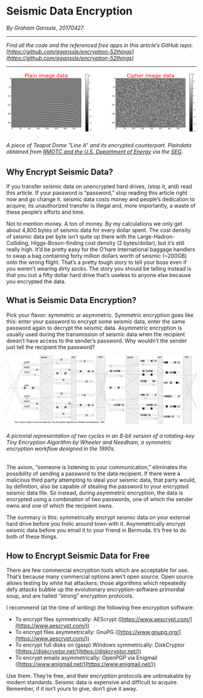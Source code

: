# Seismic Data Encryption

*By Graham Ganssle, 20170427.*

---

*Find all the code and the referenced free apps in this article’s GitHub repo: [https://github.com/gganssle/encryption-52things](https://github.com/gganssle/encryption-52things)*

---

![Encrypted Seismic Line](../img/plain_v_cipher.png "Encrypted Seismic Line")
###### A piece of Teapot Dome "Line A" and its encrypted counterpart. Plaindata obtained from [RMOTC and the U.S. Department of Energy](https://energy.gov/node/1012461/datasets.html) via the [SEG](http://wiki.seg.org/wiki/Teapot_dome_3D_survey).

## Why Encrypt Seismic Data?

If you transfer seismic data on unencrypted hard drives, (stop it, and) read this article. If your password is “password,” stop reading this article right now and go change it. seismic data costs money and people’s dedication to acquire; its unauthorized transfer is illegal and, more importantly, a waste of these people’s efforts and time.

Not to mention money. A ton of money. By my calculations we only get about 4,800 bytes of seismic data for every dollar spent. The cost density of seismic data per byte isn’t quite up there with the Large-Hadron-Colliding, Higgs-Boson-finding cost density (2 bytes/dollar), but it’s still really high. It’d be pretty easy for the O’hare International baggage handlers to swap a bag containing forty million dollars worth of seismic (~200GB) onto the wrong flight. That’s a pretty tough story to tell your boss even if you weren’t wearing dirty socks. The story you should be telling instead is that you lost a fifty dollar hard drive that’s useless to anyone else because you encrypted the data.

## What is Seismic Data Encryption?

Pick your flavor: symmetric or asymmetric. Symmetric encryption goes like this: enter your password to encrypt some seismic data, enter the same password again to decrypt the seismic data. Asymmetric encryption is usually used during the transmission of seismic data when the recipient doesn’t have access to the sender’s password. Why wouldn’t the sender just tell the recipient the password?

![TEA Algorithm](../img/TEA_protocol_cartoon.png "TEA Algorithm")

###### *A pictorial representation of two cycles in an 8-bit version of a rotating-key Tiny Encryption Algorithm by Wheeler and Needham, a symmetric encryption workflow designed in the 1990s.*

The axiom, “someone is listening to your communication,” eliminates the possibility of sending a password to the data recipient. If there were a malicious third party attempting to steal your seismic data, that party would, by definition, also be capable of stealing the password to your encrypted seismic data file. So instead, during asymmetric encryption, the data is encrypted using a combination of two passwords, one of which the sender owns and one of which the recipient owns.

The summary is this: symmetrically encrypt seismic data on your external hard drive before you frolic around town with it. Asymmetrically encrypt seismic data before you email it to your friend in Bermuda. It’s free to do both of these things.

## How to Encrypt Seismic Data for Free

There are few commercial encryption tools which are acceptable for use. That’s because many commercial options aren’t open source. Open source allows testing by white hat attackers; those algorithms which repeatedly defy attacks bubble up the evolutionary encryption-software primordial soup, and are hailed “strong” encryption protocols.

I recommend (at the time of writing) the following free encryption software:

* To encrypt files symmetrically: AEScrypt ([https://www.aescrypt.com/](https://www.aescrypt.com/))
* To encrypt files asymmetrically: GnuPG ([https://www.gnupg.org/](https://www.aescrypt.com/))
* To encrypt full disks on (gasp) Windows symmetrically: DiskCryptor ([https://diskcryptor.net/](https://diskcryptor.net/))
* To encrypt emails asymmetrically: OpenPGP via Enigmail ([https://www.enigmail.net/](https://www.enigmail.net/))

Use them. They’re free, and their encryption protocols are unbreakable by modern standards. Seismic data is expensive and difficult to acquire. Remember, if it isn’t yours to give, don’t give it away.


